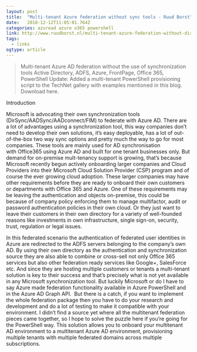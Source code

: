 ```yaml
---
layout: post 
title:  "Multi-tenant Azure federation without sync tools - Ruud Borst" 
date:   2018-12-12T11:05:01.764Z 
categories: azuread azure o365 powershell
link: http://www.ruudborst.nl/multi-tenant-azure-federation-without-dirsync-aadsync-aadconnect-fim/ 
tags:
  - links
ogtype: article 
---
```


> Multi-tenant Azure AD federation without the use of synchronization tools
Active Directory, ADFS, Azure, FrontPage, Office 365, PowerShell
Update: Added a multi-tenant PowerShell provisioning script to the TechNet gallery with examples mentioned in this blog. Download here.

Introduction

Microsoft is advocating their own synchronization tools (DirSync/AADSync/AADconnect/FIM) to federate with Azure AD. There are a lot of advantages using a synchronization tool, this way companies don’t need to develop their own solutions, it’s easy deployable, has a lot of out-of-the-box two way sync options and pretty much the way to go for most companies. These tools are mainly used for AD synchronisation with Office365 using Azure AD and built for one tenant businesses only. But demand for on-premise mult-tenancy support is growing, that’s because Microsoft recently begun actively onboarding larger companies and Cloud Providers into their Microsoft Cloud Solution Provider (CSP) program and of course the ever growing cloud adoption. These larger companies may have other requirements before they are ready to onboard their own customers or departments with Office 365 and Azure. One of these requirements may be leaving the authentication and objects on-premise, this could be because of company policy enforcing them to manage multifactor, audit or password authentication policies in their own cloud. Or they just want to leave their customers in their own directory for a variety of well-founded reasons like investments in own infrastructure, single sign-on, security, trust, regulation or legal issues.

In this federated scenario the authentication of federated user identities in Azure are redirected to the ADFS servers belonging to the company’s own AD. By using their own directory as the authentication and synchronization source they are also able to combine or cross-sell not only Office 365 services but also other federation ready services like Google+, SalesForce etc. And since they are hosting multiple customers or tenants a multi-tenant solution is key to their success and that’s precisely what is not yet available in any Microsoft synchronization tool. But luckily Microsoft or do I have to say Azure made federation functionality available in Azure PowerShell and in the Azure AD Graph API.  But there is a catch, if you want to implement the whole federation package then you have to do your research and development and do a lot of testing to make it compatible with your environment. I didn’t find a source yet where all the multitenant federation pieces came together, so I hope to solve the puzzle here if you’re going for the PowerShell way. This solution allows you to onboard your multitenant AD environment to a multitenant Azure AD environment, provisioning multiple tenants with multiple federated domains across multiple subscriptions.